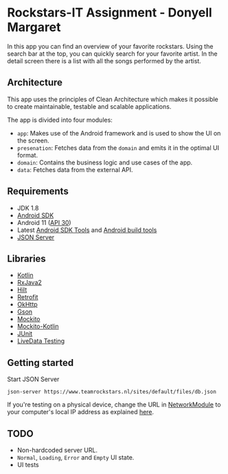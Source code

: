 # Rockstars-IT Assignment - Donyell Margaret

In this app you can find an overview of your favorite rockstars. Using the search bar at the top, you can quickly search for your favorite artist. In the detail screen there is a list with all the songs performed by the artist.

## Architecture
This app uses the principles of Clean Architecture which makes it possible to create maintainable, testable and scalable applications.

The app is divided into four modules:

* `app`: Makes use of the Android framework and is used to show the UI on the screen. 
* `presenation`: Fetches data from the `domain` and emits it in the optimal UI format.
* `domain`: Contains the business logic and use cases of the app.
* `data`: Fetches data from the external API.


## Requirements
* JDK 1.8
* [Android SDK](https://developer.android.com/studio/index.html)
* Android 11 ([API 30](https://developer.android.com/preview/api-overview.html))
* Latest [Android SDK Tools](https://developer.android.com/studio) and [Android build tools](https://developer.android.com/studio/releases/build-tools)
* [JSON Server](https://github.com/typicode/json-server)

## Libraries 
* [Kotlin](https://kotlinlang.org/)
* [RxJava2](https://github.com/ReactiveX/RxJava/wiki/What's-different-in-2.0)
* [Hilt](https://developer.android.com/training/dependency-injection/hilt-android)
* [Retrofit](http://square.github.io/retrofit/)
* [OkHttp](http://square.github.io/okhttp/)
* [Gson](https://github.com/google/gson)
* [Mockito](http://site.mockito.org/)
* [Mockito-Kotlin](https://github.com/nhaarman/mockito-kotlin)
* [JUnit](https://junit.org/junit5/docs/current/user-guide/)
* [LiveData Testing](https://github.com/jraska/livedata-testing)

## Getting started
Start JSON Server 
```
json-server https://www.teamrockstars.nl/sites/default/files/db.json
```

If you're testing on a physical device, change the URL in [NetworkModule](https://github.com/Donyell/Rockstars-IT/blob/main/app/src/main/java/nl/donyell/rockstars_it/di/NetworkModule.kt) to your computer's local IP address as explained [here](https://stackoverflow.com/a/61479138).

## TODO
* Non-hardcoded server URL.
* `Normal`, `Loading`, `Error` and `Empty` UI state.
* UI tests
